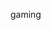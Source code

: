 gaming

<!---
Raykeno/Raykeno is a ✨ special ✨ repository because its `README.md` (this file) appears on your GitHub profile.
You can click the Preview link to take a look at your changes.
--->

